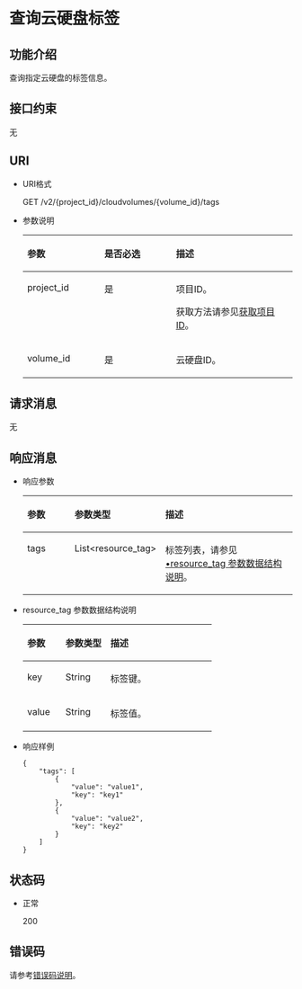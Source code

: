 # 查询云硬盘标签<a name="zh-cn_topic_0094910374"></a>

## 功能介绍<a name="section5299350116935"></a>

查询指定云硬盘的标签信息。

## 接口约束<a name="section4466609116935"></a>

无

## URI<a name="section1378135716935"></a>

-   URI格式

    GET /v2/\{project\_id\}/cloudvolumes/\{volume\_id\}/tags

-   参数说明

    <a name="table28484833104128"></a>
    <table><thead align="left"><tr id="row60547305104128"><th class="cellrowborder" valign="top" width="28.57%" id="mcps1.1.4.1.1"><p id="p5384679104128"><a name="p5384679104128"></a><a name="p5384679104128"></a>参数</p>
    </th>
    <th class="cellrowborder" valign="top" width="26.529999999999998%" id="mcps1.1.4.1.2"><p id="p33505894104128"><a name="p33505894104128"></a><a name="p33505894104128"></a>是否必选</p>
    </th>
    <th class="cellrowborder" valign="top" width="44.9%" id="mcps1.1.4.1.3"><p id="p29622926104128"><a name="p29622926104128"></a><a name="p29622926104128"></a>描述</p>
    </th>
    </tr>
    </thead>
    <tbody><tr id="row50646790104128"><td class="cellrowborder" valign="top" width="28.57%" headers="mcps1.1.4.1.1 "><p id="p39499107192824"><a name="p39499107192824"></a><a name="p39499107192824"></a>project_id</p>
    </td>
    <td class="cellrowborder" valign="top" width="26.529999999999998%" headers="mcps1.1.4.1.2 "><p id="p45311124192824"><a name="p45311124192824"></a><a name="p45311124192824"></a>是</p>
    </td>
    <td class="cellrowborder" valign="top" width="44.9%" headers="mcps1.1.4.1.3 "><p id="p46322466192824"><a name="p46322466192824"></a><a name="p46322466192824"></a>项目ID。</p>
    <p id="p55811451337"><a name="p55811451337"></a><a name="p55811451337"></a>获取方法请参见<a href="获取项目ID.md">获取项目ID</a>。</p>
    </td>
    </tr>
    <tr id="row40869685152038"><td class="cellrowborder" valign="top" width="28.57%" headers="mcps1.1.4.1.1 "><p id="p13319579192824"><a name="p13319579192824"></a><a name="p13319579192824"></a>volume_id</p>
    </td>
    <td class="cellrowborder" valign="top" width="26.529999999999998%" headers="mcps1.1.4.1.2 "><p id="p5144078192824"><a name="p5144078192824"></a><a name="p5144078192824"></a>是</p>
    </td>
    <td class="cellrowborder" valign="top" width="44.9%" headers="mcps1.1.4.1.3 "><p id="p14017211192824"><a name="p14017211192824"></a><a name="p14017211192824"></a>云硬盘ID。</p>
    </td>
    </tr>
    </tbody>
    </table>


## 请求消息<a name="section565234819217"></a>

无

## 响应消息<a name="section3215934016935"></a>

-   响应参数

    <a name="table716338716935"></a>
    <table><thead align="left"><tr id="row2937460716935"><th class="cellrowborder" valign="top" width="20%" id="mcps1.1.4.1.1"><p id="p3053299616935"><a name="p3053299616935"></a><a name="p3053299616935"></a>参数</p>
    </th>
    <th class="cellrowborder" valign="top" width="23.53%" id="mcps1.1.4.1.2"><p id="p5725363416935"><a name="p5725363416935"></a><a name="p5725363416935"></a>参数类型</p>
    </th>
    <th class="cellrowborder" valign="top" width="56.47%" id="mcps1.1.4.1.3"><p id="p3278200616935"><a name="p3278200616935"></a><a name="p3278200616935"></a>描述</p>
    </th>
    </tr>
    </thead>
    <tbody><tr id="row63271571172633"><td class="cellrowborder" valign="top" width="20%" headers="mcps1.1.4.1.1 "><p id="p4610476519311"><a name="p4610476519311"></a><a name="p4610476519311"></a>tags</p>
    </td>
    <td class="cellrowborder" valign="top" width="23.53%" headers="mcps1.1.4.1.2 "><p id="p4349852319311"><a name="p4349852319311"></a><a name="p4349852319311"></a>List&lt;resource_tag&gt;</p>
    </td>
    <td class="cellrowborder" valign="top" width="56.47%" headers="mcps1.1.4.1.3 "><p id="p5468710519318"><a name="p5468710519318"></a><a name="p5468710519318"></a>标签列表，请参见<a href="#li8528152083214">•resource_tag 参数数据结构说明</a>。</p>
    </td>
    </tr>
    </tbody>
    </table>

-   <a name="li8528152083214"></a>resource\_tag 参数数据结构说明

    <a name="table205290203323"></a>
    <table><thead align="left"><tr id="row13530142033210"><th class="cellrowborder" valign="top" width="20.24%" id="mcps1.1.4.1.1"><p id="p19530182011329"><a name="p19530182011329"></a><a name="p19530182011329"></a>参数</p>
    </th>
    <th class="cellrowborder" valign="top" width="23.810000000000002%" id="mcps1.1.4.1.2"><p id="p20530120163211"><a name="p20530120163211"></a><a name="p20530120163211"></a>参数类型</p>
    </th>
    <th class="cellrowborder" valign="top" width="55.95%" id="mcps1.1.4.1.3"><p id="p18533172017325"><a name="p18533172017325"></a><a name="p18533172017325"></a>描述</p>
    </th>
    </tr>
    </thead>
    <tbody><tr id="row253510208321"><td class="cellrowborder" valign="top" width="20.24%" headers="mcps1.1.4.1.1 "><p id="p17535320203220"><a name="p17535320203220"></a><a name="p17535320203220"></a>key</p>
    </td>
    <td class="cellrowborder" valign="top" width="23.810000000000002%" headers="mcps1.1.4.1.2 "><p id="p175351020123212"><a name="p175351020123212"></a><a name="p175351020123212"></a>String</p>
    </td>
    <td class="cellrowborder" valign="top" width="55.95%" headers="mcps1.1.4.1.3 "><p id="p118083133491"><a name="p118083133491"></a><a name="p118083133491"></a>标签键。</p>
    </td>
    </tr>
    <tr id="row853810204325"><td class="cellrowborder" valign="top" width="20.24%" headers="mcps1.1.4.1.1 "><p id="p1053816201325"><a name="p1053816201325"></a><a name="p1053816201325"></a>value</p>
    </td>
    <td class="cellrowborder" valign="top" width="23.810000000000002%" headers="mcps1.1.4.1.2 "><p id="p13538520153211"><a name="p13538520153211"></a><a name="p13538520153211"></a>String</p>
    </td>
    <td class="cellrowborder" valign="top" width="55.95%" headers="mcps1.1.4.1.3 "><p id="p656419560501"><a name="p656419560501"></a><a name="p656419560501"></a>标签值。</p>
    </td>
    </tr>
    </tbody>
    </table>

-   响应样例

    ```
    {
        "tags": [
            {
                "value": "value1", 
                "key": "key1"
            }, 
            {
                "value": "value2", 
                "key": "key2"
            }
        ]
    }
    ```


## 状态码<a name="section6050296116935"></a>

-   正常

    200


## 错误码<a name="section431317151242"></a>

请参考[错误码说明](错误码说明.md)。

